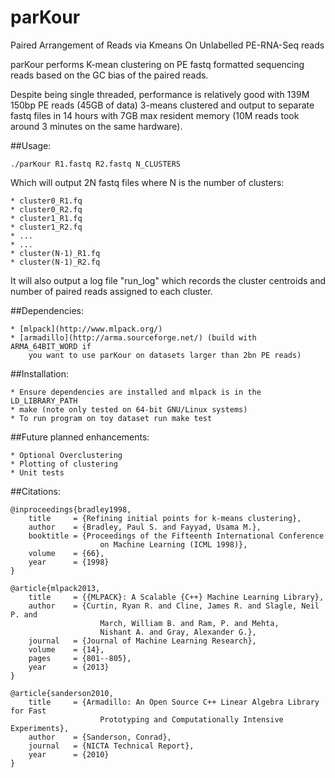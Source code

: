# parKour
Paired Arrangement of Reads via Kmeans On Unlabelled PE-RNA-Seq reads

parKour performs K-mean clustering on PE fastq formatted sequencing reads based
on the GC bias of the paired reads.

Despite being single threaded, performance is relatively good with 139M 150bp PE
reads (45GB of data) 3-means clustered and output to separate fastq files in 14 hours with 7GB 
max resident memory (10M reads took around 3 minutes on the same hardware).

##Usage:
```
./parKour R1.fastq R2.fastq N_CLUSTERS
```

Which will output 2N fastq files where N is the number of clusters:

```
* cluster0_R1.fq
* cluster0_R2.fq
* cluster1_R1.fq
* cluster1_R2.fq
* ...
* ...
* cluster(N-1)_R1.fq
* cluster(N-1)_R2.fq
```

It will also output a log file "run_log" which records the cluster centroids and number of paired reads assigned to each cluster.

##Dependencies:

    * [mlpack](http://www.mlpack.org/)
    * [armadillo](http://arma.sourceforge.net/) (build with ARMA_64BIT_WORD if 
        you want to use parKour on datasets larger than 2bn PE reads)

##Installation:

    * Ensure dependencies are installed and mlpack is in the LD_LIBRARY_PATH
    * make (note only tested on 64-bit GNU/Linux systems)
    * To run program on toy dataset run make test

##Future planned enhancements:

    * Optional Overclustering
    * Plotting of clustering
    * Unit tests

##Citations:
```
@inproceedings{bradley1998,
    title     = {Refining initial points for k-means clustering},
    author    = {Bradley, Paul S. and Fayyad, Usama M.},
    booktitle = {Proceedings of the Fifteenth International Conference 
                    on Machine Learning (ICML 1998)},
    volume    = {66},
    year      = {1998}
}

@article{mlpack2013,
    title     = {{MLPACK}: A Scalable {C++} Machine Learning Library},
    author    = {Curtin, Ryan R. and Cline, James R. and Slagle, Neil P. and
                    March, William B. and Ram, P. and Mehta, 
                    Nishant A. and Gray, Alexander G.},
    journal   = {Journal of Machine Learning Research},
    volume    = {14},
    pages     = {801--805},
    year      = {2013}
}

@article{sanderson2010,
    title     = {Armadillo: An Open Source C++ Linear Algebra Library for Fast 
                    Prototyping and Computationally Intensive Experiments},
    author    = {Sanderson, Conrad},
    journal   = {NICTA Technical Report},
    year      = {2010}
}
```
